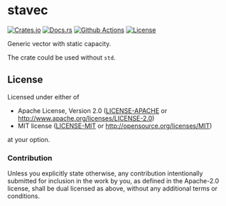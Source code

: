 # stavec

[![Crates.io][crates_badge]][crates]
[![Docs.rs][docs_badge]][docs]
[![Github Actions][github_badge]][github]
[![License][license_badge]][license]

[crates_badge]: https://img.shields.io/crates/v/stavec.svg
[docs_badge]: https://docs.rs/stavec/badge.svg
[github_badge]: https://github.com/agerasev/stavec/actions/workflows/test.yml/badge.svg
[license_badge]: https://img.shields.io/crates/l/stavec.svg

[crates]: https://crates.io/crates/stavec
[docs]: https://docs.rs/stavec
[github]: https://github.com/agerasev/stavec/actions/workflows/test.yml
[license]: #license

Generic vector with static capacity.

The crate could be used without `std`.

## License

Licensed under either of

 * Apache License, Version 2.0 ([LICENSE-APACHE](LICENSE-APACHE) or http://www.apache.org/licenses/LICENSE-2.0)
 * MIT license ([LICENSE-MIT](LICENSE-MIT) or http://opensource.org/licenses/MIT)

at your option.

### Contribution

Unless you explicitly state otherwise, any contribution intentionally submitted
for inclusion in the work by you, as defined in the Apache-2.0 license, shall be dual licensed as above, without any
additional terms or conditions.
